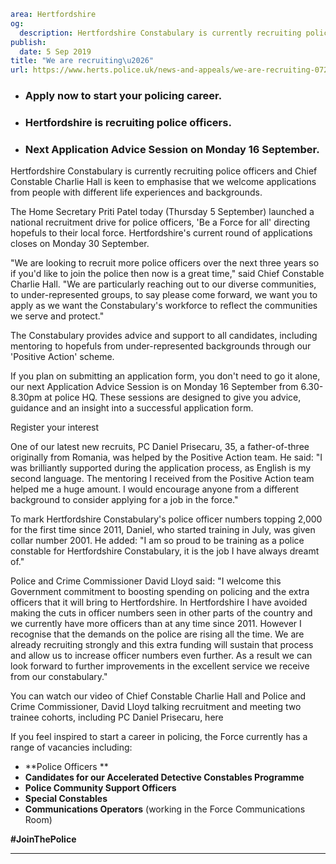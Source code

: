 ```yaml
area: Hertfordshire
og:
  description: Hertfordshire Constabulary is currently recruiting police officers and Chief Constable Charlie Hall is keen to emphasise that we welcome applications from people with different life experiences and backgrounds.
publish:
  date: 5 Sep 2019
title: "We are recruiting\u2026"
url: https://www.herts.police.uk/news-and-appeals/we-are-recruiting-0720all
```

* ### Apply now to start your policing career.

 * ### Hertfordshire is recruiting police officers.

 * ### Next Application Advice Session on Monday 16 September.

Hertfordshire Constabulary is currently recruiting police officers and Chief Constable Charlie Hall is keen to emphasise that we welcome applications from people with different life experiences and backgrounds.

The Home Secretary Priti Patel today (Thursday 5 September) launched a national recruitment drive for police officers, 'Be a Force for all' directing hopefuls to their local force. Hertfordshire's current round of applications closes on Monday 30 September.

"We are looking to recruit more police officers over the next three years so if you'd like to join the police then now is a great time," said Chief Constable Charlie Hall. "We are particularly reaching out to our diverse communities, to under-represented groups, to say please come forward, we want you to apply as we want the Constabulary's workforce to reflect the communities we serve and protect."

The Constabulary provides advice and support to all candidates, including mentoring to hopefuls from under-represented backgrounds through our 'Positive Action' scheme.

If you plan on submitting an application form, you don't need to go it alone, our next Application Advice Session is on Monday 16 September from 6.30-8.30pm at police HQ. These sessions are designed to give you advice, guidance and an insight into a successful application form.

Register your interest

One of our latest new recruits, PC Daniel Prisecaru, 35, a father-of-three originally from Romania, was helped by the Positive Action team. He said: "I was brilliantly supported during the application process, as English is my second language. The mentoring I received from the Positive Action team helped me a huge amount. I would encourage anyone from a different background to consider applying for a job in the force."

To mark Hertfordshire Constabulary's police officer numbers topping 2,000 for the first time since 2011, Daniel, who started training in July, was given collar number 2001. He added: "I am so proud to be training as a police constable for Hertfordshire Constabulary, it is the job I have always dreamt of."

Police and Crime Commissioner David Lloyd said: "I welcome this Government commitment to boosting spending on policing and the extra officers that it will bring to Hertfordshire. In Hertfordshire I have avoided making the cuts in officer numbers seen in other parts of the country and we currently have more officers than at any time since 2011. However I recognise that the demands on the police are rising all the time. We are already recruiting strongly and this extra funding will sustain that process and allow us to increase officer numbers even further. As a result we can look forward to further improvements in the excellent service we receive from our constabulary."

You can watch our video of Chief Constable Charlie Hall and Police and Crime Commissioner, David Lloyd talking recruitment and meeting two trainee cohorts, including PC Daniel Prisecaru, here

If you feel inspired to start a career in policing, the Force currently has a range of vacancies including:

 * **Police Officers **
 * **Candidates for our Accelerated Detective Constables Programme**
 * **Police Community Support Officers**
 * **Special Constables**
 * **Communications Operators** (working in the Force Communications Room)

**#JoinThePolice**

** **
